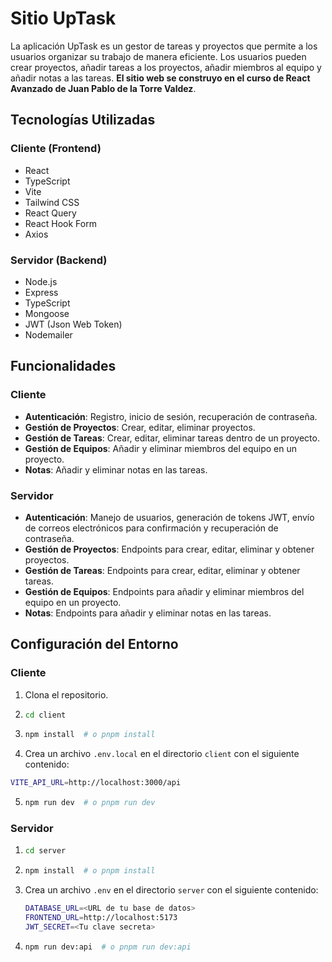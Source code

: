 # Sitio UpTask

La aplicación UpTask es un gestor de tareas y proyectos que permite a los usuarios organizar su trabajo de manera eficiente. Los usuarios pueden crear proyectos, añadir tareas a los proyectos, añadir miembros al equipo y añadir notas a las tareas. **El sitio web se construyo en el curso de React Avanzado de Juan Pablo de la Torre Valdez**.

## Tecnologías Utilizadas

### Cliente (Frontend)

- React
- TypeScript
- Vite
- Tailwind CSS
- React Query
- React Hook Form
- Axios

### Servidor (Backend)

- Node.js
- Express
- TypeScript
- Mongoose
- JWT (Json Web Token)
- Nodemailer

## Funcionalidades

### Cliente

- **Autenticación**: Registro, inicio de sesión, recuperación de contraseña.
- **Gestión de Proyectos**: Crear, editar, eliminar proyectos.
- **Gestión de Tareas**: Crear, editar, eliminar tareas dentro de un proyecto.
- **Gestión de Equipos**: Añadir y eliminar miembros del equipo en un proyecto.
- **Notas**: Añadir y eliminar notas en las tareas.

### Servidor

- **Autenticación**: Manejo de usuarios, generación de tokens JWT, envío de correos electrónicos para confirmación y recuperación de contraseña.
- **Gestión de Proyectos**: Endpoints para crear, editar, eliminar y obtener proyectos.
- **Gestión de Tareas**: Endpoints para crear, editar, eliminar y obtener tareas.
- **Gestión de Equipos**: Endpoints para añadir y eliminar miembros del equipo en un proyecto.
- **Notas**: Endpoints para añadir y eliminar notas en las tareas.

## Configuración del Entorno

### Cliente

1. Clona el repositorio.

2. ```bash
   cd client
   ```

3. ```bash
   npm install  # o pnpm install
   ```

4. Crea un archivo `.env.local` en el directorio `client` con el siguiente contenido:

```bash
VITE_API_URL=http://localhost:3000/api
```

5. ```bash
   npm run dev  # o pnpm run dev
   ```

### Servidor

1. ```bash
   cd server
   ```

2. ```bash
   npm install  # o pnpm install
   ```

3. Crea un archivo `.env` en el directorio `server` con el siguiente contenido:

   ```bash
   DATABASE_URL=<URL de tu base de datos>
   FRONTEND_URL=http://localhost:5173
   JWT_SECRET=<Tu clave secreta>
   ```

4. ```bash
   npm run dev:api  # o pnpm run dev:api
   ```

